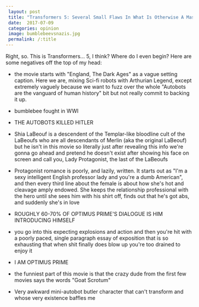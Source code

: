 ```yaml
---
 layout: post
 title: "Transformers 5: Several Small Flaws In What Is Otherwise A Masterpiece of Cinema"
 date:  2017-07-09
 categories: opinion 
 image: bumblebeevsnazis.jpg
 permalink: /:title
---
```


Right, so. This is Transformers... 5, I think? Where do I even begin? Here are some negatives off the top of my head: 

* the movie starts with "England, The Dark Ages" as a vague setting caption. Here we are, mixing Sci-fi robots with Arthurian Legend, except extremely vaguely because we want to fuzz over the whole "Autobots are the vanguard of human history" bit but not really commit to backing it up. 

* bumblebee fought in WWI

* THE AUTOBOTS KILLED HITLER 

* Shia LaBeouf is a descendent of the Templar-like bloodline cult of the LaBeoufs who are all descendants of Merlin (aka the original LaBeouf) but he isn't in this movie so literally just after revealing this info we're gonna go ahead and pretend he doesn't exist after showing his face on screen and call you, Lady Protagonist, the last of the LaBeoufs 

* Protagonist romance is poorly, and lazily, written. It starts out as "I'm a sexy intelligent English professor lady and you're a dumb American", and then every third line about the female is about how she's hot and cleavage amply endowed. She keeps the relationship professional with the hero until she sees him with his shirt off, finds out that he's got abs, and suddenly she's in love 

* ROUGHLY 60-70% OF OPTIMUS PRIME'S DIALOGUE IS HIM INTRODUCING HIMSELF 

* you go into this expecting explosions and action and then you're hit with a poorly paced, single paragraph essay of exposition that is so exhausting that when shit finally does blow up you're too drained to enjoy it 

* I AM OPTIMUS PRIME

* the funniest part of this movie is that the crazy dude from the first few movies says the words "Goat Scrotum"

* Very awkward mini-autobot butler character that can't transform and whose very existence baffles me

